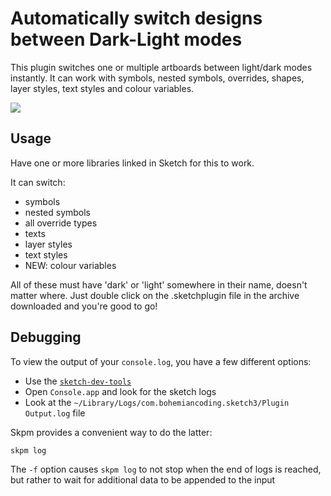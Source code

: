 # Automatically switch designs between Dark-Light modes

This plugin switches one or multiple artboards between light/dark modes instantly. It can work with symbols, nested symbols, overrides, shapes, layer styles, text styles and colour variables.

<img src="https://miro.medium.com/max/1400/0*XEhDWmAMOUuxnYJn.gif">

## Usage
Have one or more libraries linked in Sketch for this to work.

It can switch:
 - symbols
 - nested symbols
 - all override types
 - texts
 - layer styles
 - text styles
 - NEW: colour variables
 
All of these must have 'dark' or 'light' somewhere in their name, doesn't matter where.
Just double click on the .sketchplugin file in the archive downloaded and you're good to go!

## Debugging

To view the output of your `console.log`, you have a few different options:

- Use the [`sketch-dev-tools`](https://github.com/skpm/sketch-dev-tools)
- Open `Console.app` and look for the sketch logs
- Look at the `~/Library/Logs/com.bohemiancoding.sketch3/Plugin Output.log` file

Skpm provides a convenient way to do the latter:

```bash
skpm log
```

The `-f` option causes `skpm log` to not stop when the end of logs is reached, but rather to wait for additional data to be appended to the input
